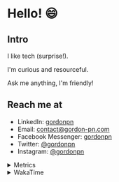 # Hello! 😄

## Intro

I like tech (surprise!).

I'm curious and resourceful.

Ask me anything, I'm friendly!

## Reach me at

- LinkedIn: [gordonpn](https://www.linkedin.com/in/gordonpn/)
- Email: [contact@gordon-pn.com](mailto:contact@gordon-pn.com)
- Facebook Messenger: [gordonpn](https://www.messenger.com/t/Gordonpn)
- Twitter: [@gordonpn](https://twitter.com/Gordonpn)
- Instagram: [@gordonpn](https://www.instagram.com/gordonpn/)

<details>
  <summary>Metrics</summary>

  <img align="center" src="https://github.com/gordonpn/gordonpn/blob/master/github-metrics.svg" alt="GitHub Metrics">

</details>

<details>
  <summary>WakaTime</summary>

  <!--START_SECTION:waka-->

```text
Java                       9 hrs 37 mins   ███████████████▓░░░░░░░░░   62.32 %
Markdown                   2 hrs 42 mins   ████▒░░░░░░░░░░░░░░░░░░░░   17.56 %
Brazil Dependency Config   40 mins         █░░░░░░░░░░░░░░░░░░░░░░░░   04.42 %
Shell Script               35 mins         █░░░░░░░░░░░░░░░░░░░░░░░░   03.86 %
INI                        33 mins         █░░░░░░░░░░░░░░░░░░░░░░░░   03.63 %
Text                       32 mins         █░░░░░░░░░░░░░░░░░░░░░░░░   03.54 %
```

<!--END_SECTION:waka-->
</details>
